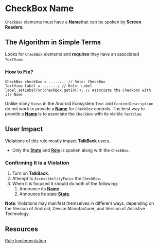 # CheckBox Name

`CheckBox` elements must have a [**Name**](name-role-value.md#Name)that can be spoken by **Screen Readers**.

## The Algorithm in Simple Terms

Looks for `CheckBox` elements and **requires** they have an associated `TextView`. 

### How to Fix?

```
CheckBox checkBox = .......; // Role: CheckBox
TextView label = .......; // Role: Label
label.setLabelFor(checkBox.getId()); // Associate the Checkbox with its Name
```

Unlike many `Views` in the Android Ecosystem `Text` and `ContentDescription` do not work 
to provide a [**Name**](name-role-value.md#Name) for `CheckBox` controls. The best way to provide a 
[**Name**](name-role-value.md#Name) is to associate the `CheckBox` with its visible `TextView`.

## User Impact

Violations of this rule mostly impact **TalkBack** users. 

- Only the [**State**](name-role-value.md#State) and [**Role**](name-role-value.md#Role) is
spoken along with the `CheckBox`.

### Confirming It is a Violation

1. Turn on **TalkBack**.
2. Attempt to `AccessibilityFocus` the `CheckBox`.
3. When it is focused it should do both of the following:
    1. Announce its [**Name**](name-role-value.md#Name).
    2. Announce its state [**State**](name-role-value.md#State).

**Note**: Violations may manifest themselves in different ways, depending on the Version of Android, 
Device Manufacturer, and Version of Assistive Technology. 

## Resources

[Rule Implementation](https://github.com/dequelabs/axe-android/blob/5cbbddd48be53af11c82406d670dd199a5548f3b/src/main/java/com/deque/axe/android/rules/hierarchy/CheckBoxName.java)
